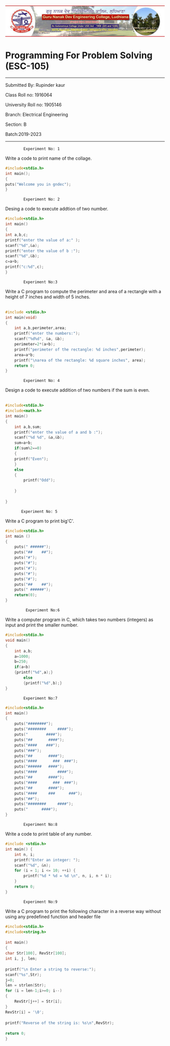 ![gne](https://raw.githubusercontent.com/rupinder1300/PPSreport/master/rk.jpg)
# Programming For Problem Solving (ESC-105)
------
Submitted By: Rupinder kaur

Class Roll no: 1916064

University Roll no: 1905146

Branch: Electrical Engineering

Section: B

Batch:2019-2023

-------

            Experiment No: 1
Write a code to print name of the collage.
```C
#include<stdio.h>
int main();
{
puts("Welcome you in gndec");
}
```

            Experiment No: 2
Desing a code to execute addtion of two number.
```C
#include<stdio.h>
int main()
{
int a,b,c;
printf("enter the value of a:" );
scanf("%d",&a);
printf("enter the value of b :");
scanf("%d",&b);
c=a+b;
printf("c:%d",c);
}
```

            Experiment No:3
Write a C program to compute the perimeter and area of a rectangle with a
 height of 7 inches and width of 5 inches.
```C

#include <stdio.h>
int main(void)
{
    int a,b,perimeter,area;
    printf("enter the numbers:");
    scanf("%d%d", &a, &b);
    perimeter=2*(a+b);
    printf("perimeter of the rectangle: %d inches",perimeter);
    area=a*b;
    printf("\narea of the rectangle: %d square inches", area);
    return 0;
}
```

            Experiment No: 4
Design a code to execute addition of two numbers if the sum is even.
```C

#include<stdio.h>
#include<math.h>
int main()
{
    int a,b,sum;
    printf("enter the value of a and b :");
    scanf("%d %d", &a,&b);
    sum=a+b;
    if(sum%2==0)
    {
    printf("Even");
    }
    else
    {
        printf("Odd");
        
    }
    
}
```

           Experiment No: 5
Write a C program to print big'C'. 
```C
#include<stdio.h>
int main () 
{
    puts(" ######");
    puts("##    ##");
    puts("#");
    puts("#");
    puts("#");
    puts("#"); 
    puts("#");
    puts("##    ##");
    puts(" ######");
    return(0);
} 
 ```

             Experiment No:6
Write a computer program in C, which takes two numbers (integers) as input and print the smaller number.
```C
#include<stdio.h>
void main()
{
    int a,b;
    a=1000;
    b=250;
    if(a<b)
    {printf("%d",a);}
        else
        {printf("%d",b);}
}
```

            Experiment No:7 

```C 
#include<stdio.h>
int main()
{
    puts("########");
    puts("########     ####");
    puts("        ####");
    puts("##       ####");
    puts("####    ###");
    puts("###");
    puts("##       ####");
    puts("####       ###  ###");
    puts("######   ####");
    puts("####         ####");
    puts("##       ####");
    puts("####       ###  ###");
    puts("##       ####");
    puts("####     ###      ###");
    puts("##");
    puts("########     ####");
    puts("      ####");
}
``` 

            Experiment No:8 
Write a code to print table of any number. 
```C 
#include <stdio.h>
int main() {
    int n, i;
    printf("Enter an integer: ");
    scanf("%d", &n);
    for (i = 1; i <= 10; ++i) {
        printf("%d * %d = %d \n", n, i, n * i);
    }
    return 0;
} 
``` 
   
            Experiment No:9
Write a C program to print the following character in a reverse way without using any predefined function and header file 
```C 
#include<stdio.h>
#include<string.h>

int main()
{
char Str[100], RevStr[100];
int i, j, len;

printf("\n Enter a string to reverse:");
scanf("%s",Str);
j=0;
len = strlen(Str);
for (i = len-1;i>=0; i--)
{
    RevStr[j++] = Str[i];
}
RevStr[i] = '\0';

printf("Reverse of the string is: %s\n",RevStr);

return 0;
} 
```
